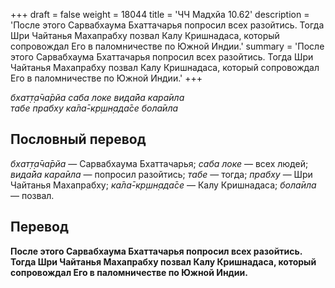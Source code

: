 +++
draft = false
weight = 18044
title = 'ЧЧ Мадхйа 10.62'
description = 'После этого Сарвабхаума Бхаттачарья попросил всех разойтись. Тогда Шри Чайтанья Махапрабху позвал Калу Кришнадаса, который сопровождал Его в паломничестве по Южной Индии.'
summary = 'После этого Сарвабхаума Бхаттачарья попросил всех разойтись. Тогда Шри Чайтанья Махапрабху позвал Калу Кришнадаса, который сопровождал Его в паломничестве по Южной Индии.'
+++

_бхат̣т̣а̄ча̄рйа саба локе вида̄йа кара̄ила  
табе прабху ка̄ла̄-кр̣шн̣ада̄се бола̄ила_

## Пословный перевод

_бхат̣т̣а̄ча̄рйа_ — Сарвабхаума Бхаттачарья; _саба_ _локе_ — всех людей; _вида̄йа_ _кара̄ила_ — попросил разойтись; _табе_ — тогда; _прабху_ — Шри Чайтанья Махапрабху; _ка̄ла̄_\-_кр̣шн̣ада̄се_ — Калу Кришнадаса; _бола̄ила_ — позвал.

## Перевод

**После этого Сарвабхаума Бхаттачарья попросил всех разойтись. Тогда Шри Чайтанья Махапрабху позвал Калу Кришнадаса, который сопровождал Его в паломничестве по Южной Индии.**
